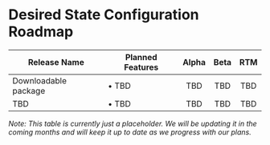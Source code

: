 # Desired State Configuration Roadmap

| Release Name | Planned Features | Alpha | Beta | RTM |
| ---- | -------- | :-------: | :-------:| :-----: |
| Downloadable package | &bullet; TBD | TBD | TBD | TBD |
| TBD | &bullet; TBD | TBD | TBD | TBD |

*Note: This table is currently just a placeholder. We will be updating it in the coming months and will keep it up to date as we progress with our plans.* 
